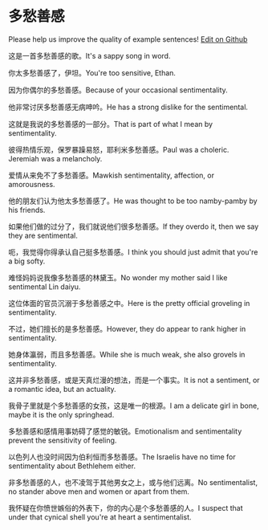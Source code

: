 # 多愁善感

Please help us improve the quality of example sentences! [Edit on Github](https://github.com/jiyushe/jiyu-example-sentence-source/blob/main/chinese/duochoushangan.md)

<p><span class="chinese">这是一首多愁善感的歌。</span><span class="english">It's a sappy song in word.</span></p>

<p><span class="chinese">你太多愁善感了，伊坦。</span><span class="english">You're too sensitive, Ethan.</span></p>

<p><span class="chinese">因为你偶尔的多愁善感。</span><span class="english">Because of your occasional sentimentality.</span></p>

<p><span class="chinese">他非常讨厌多愁善感无病呻吟。</span><span class="english">He has a strong dislike for the sentimental.</span></p>

<p><span class="chinese">这就是我说的多愁善感的一部分。</span><span class="english">That is part of what I mean by sentimentality.</span></p>

<p><span class="chinese">彼得热情乐观，保罗暴躁易怒，耶利米多愁善感。</span><span class="english">Paul was a choleric. Jeremiah was a melancholy.</span></p>

<p><span class="chinese">爱情从来免不了多愁善感。</span><span class="english">Mawkish sentimentality, affection, or amorousness.</span></p>

<p><span class="chinese">他的朋友们认为他太多愁善感了。</span><span class="english">He was thought to be too namby-pamby by his friends.</span></p>

<p><span class="chinese">如果他们做的过分了，我们就说他们很多愁善感。</span><span class="english">If they overdo it, then we say they are sentimental.</span></p>

<p><span class="chinese">呃，我觉得你得承认自己挺多愁善感。</span><span class="english">I think you should just admit that you're a big softy.</span></p>

<p><span class="chinese">难怪妈妈说我像多愁善感的林黛玉。</span><span class="english">No wonder my mother said I like sentimental Lin daiyu.</span></p>

<p><span class="chinese">这位体面的官员沉溺于多愁善感之中。</span><span class="english">Here is the pretty official groveling in sentimentality.</span></p>

<p><span class="chinese">不过，她们擅长的是多愁善感。</span><span class="english">However, they do appear to rank higher in sentimentality.</span></p>

<p><span class="chinese">她身体瀛弱，而且多愁善感。</span><span class="english">While she is much weak, she also grovels in sentimentality.</span></p>

<p><span class="chinese">这并非多愁善感，或是天真烂漫的想法，而是一个事实。</span><span class="english">It is not a sentiment, or a romantic idea, but an actuality.</span></p>

<p><span class="chinese">我骨子里就是个多愁善感的女孩，这是唯一的根源。</span><span class="english">I am a delicate girl in bone, maybe it is the only springhead.</span></p>

<p><span class="chinese">多愁善感和感情用事妨碍了感觉的敏锐。</span><span class="english">Emotionalism and sentimentality prevent the sensitivity of feeling.</span></p>

<p><span class="chinese">以色列人也没时间因为伯利恒而多愁善感。</span><span class="english">The Israelis have no time for sentimentality about Bethlehem either.</span></p>

<p><span class="chinese">非多愁善感的人，也不凌驾于其他男女之上，或与他们远离。</span><span class="english">No sentimentalist, no stander above men and women or apart from them.</span></p>

<p><span class="chinese">我怀疑在你愤世嫉俗的外表下，你的内心是个多愁善感的人。</span><span class="english">I suspect that under that cynical shell you're at heart a sentimentalist.</span></p>

